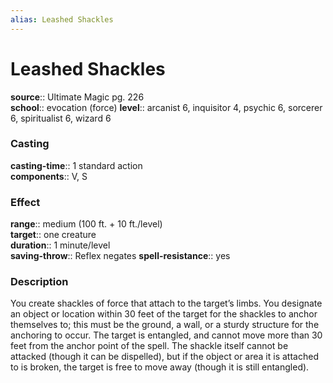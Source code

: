 ```yaml
---
alias: Leashed Shackles
---
```


# Leashed Shackles 

**source**:: Ultimate Magic pg. 226  
**school**:: evocation (force)
**level**:: arcanist 6, inquisitor 4, psychic 6, sorcerer 6, spiritualist 6, wizard 6

### Casting 

**casting-time**:: 1 standard action  
**components**:: V, S

### Effect 

**range**:: medium (100 ft. + 10 ft./level)  
**target**:: one creature  
**duration**:: 1 minute/level  
**saving-throw**:: Reflex negates
**spell-resistance**:: yes

### Description 

You create shackles of force that attach to the target’s limbs. You designate an object or location within 30 feet of the target for the shackles to anchor themselves to; this must be the ground, a wall, or a sturdy structure for the anchoring to occur. The target is entangled, and cannot move more than 30 feet from the anchor point of the spell. The shackle itself cannot be attacked (though it can be dispelled), but if the object or area it is attached to is broken, the target is free to move away (though it is still entangled).
